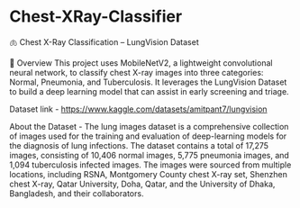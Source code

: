 # Chest-XRay-Classifier
🫁 Chest X-Ray Classification – LungVision Dataset

📌 Overview
This project uses MobileNetV2, a lightweight convolutional neural network, to classify chest X-ray images into three categories: Normal, Pneumonia, and Tuberculosis. It leverages the LungVision Dataset to build a deep learning model that can assist in early screening and triage.

Dataset link - https://www.kaggle.com/datasets/amitpant7/lungvision

About the Dataset - The lung images dataset is a comprehensive collection of images used for the training and evaluation of deep-learning models for the diagnosis of lung infections. The dataset contains a total of 17,275 images, consisting of 10,406 normal images, 5,775 pneumonia images, and 1,094 tuberculosis infected images. The images were sourced from multiple locations, including RSNA, Montgomery County chest X-ray set, Shenzhen chest X-ray, Qatar University, Doha, Qatar, and the University of Dhaka, Bangladesh, and their collaborators.
